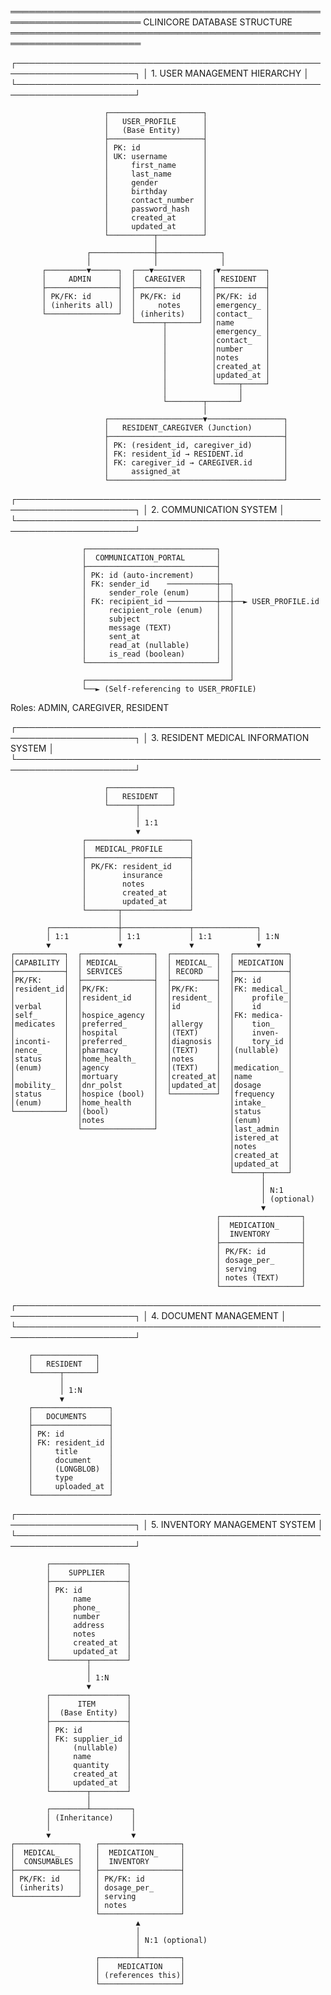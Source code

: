 ═══════════════════════════════════════════════════════════════════════
                        CLINICORE DATABASE STRUCTURE
═══════════════════════════════════════════════════════════════════════

┌─────────────────────────────────────────────────────────────────────┐
│                      1. USER MANAGEMENT HIERARCHY                    │
└─────────────────────────────────────────────────────────────────────┘

                         ┌─────────────────────┐
                         │   USER_PROFILE      │
                         │   (Base Entity)     │
                         ├─────────────────────┤
                         │ PK: id              │
                         │ UK: username        │
                         │     first_name      │
                         │     last_name       │
                         │     gender          │
                         │     birthday        │
                         │     contact_number  │
                         │     password_hash   │
                         │     created_at      │
                         │     updated_at      │
                         └──────────┬──────────┘
                                    │
                     ┌──────────────┼──────────────┐
                     │              │              │
           ┌─────────▼──────┐  ┌───▼──────────┐  ┌▼──────────┐
           │     ADMIN      │  │  CAREGIVER   │  │ RESIDENT  │
           ├────────────────┤  ├──────────────┤  ├───────────┤
           │ PK/FK: id      │  │ PK/FK: id    │  │PK/FK: id  │
           │ (inherits all) │  │     notes    │  │emergency_ │
           └────────────────┘  │ (inherits)   │  │contact_   │
                               └──────┬───────┘  │name       │
                                      │          │emergency_ │
                                      │          │contact_   │
                                      │          │number     │
                                      │          │notes      │
                                      │          │created_at │
                                      │          │updated_at │
                                      │          └─────┬─────┘
                                      │                │
                                      └────────┬───────┘
                                               │
                         ┌─────────────────────▼─────────────────┐
                         │   RESIDENT_CAREGIVER (Junction)       │
                         ├───────────────────────────────────────┤
                         │ PK: (resident_id, caregiver_id)       │
                         │ FK: resident_id → RESIDENT.id         │
                         │ FK: caregiver_id → CAREGIVER.id       │
                         │     assigned_at                       │
                         └───────────────────────────────────────┘

┌─────────────────────────────────────────────────────────────────────┐
│                   2. COMMUNICATION SYSTEM                            │
└─────────────────────────────────────────────────────────────────────┘

                    ┌─────────────────────────────┐
                    │  COMMUNICATION_PORTAL       │
                    ├─────────────────────────────┤
                    │ PK: id (auto-increment)     │
                    │ FK: sender_id    ───────────┼──┐
                    │     sender_role (enum)      │  │
                    │ FK: recipient_id ───────────┼──┼──► USER_PROFILE.id
                    │     recipient_role (enum)   │  │
                    │     subject                 │  │
                    │     message (TEXT)          │  │
                    │     sent_at                 │  │
                    │     read_at (nullable)      │  │
                    │     is_read (boolean)       │  │
                    └─────────────────────────────┘  │
                                                     │
                    ┌────────────────────────────────┘
                    └──► (Self-referencing to USER_PROFILE)

Roles: ADMIN, CAREGIVER, RESIDENT

┌─────────────────────────────────────────────────────────────────────┐
│               3. RESIDENT MEDICAL INFORMATION SYSTEM                 │
└─────────────────────────────────────────────────────────────────────┘

                         ┌──────────────┐
                         │   RESIDENT   │
                         └──────┬───────┘
                                │
                                │ 1:1
                                ▼
                    ┌───────────────────────┐
                    │  MEDICAL_PROFILE      │
                    ├───────────────────────┤
                    │ PK/FK: resident_id    │
                    │        insurance      │
                    │        notes          │
                    │        created_at     │
                    │        updated_at     │
                    └───────┬───────────────┘
                            │
            ┌───────────────┼───────────────┬──────────────┐
            │ 1:1           │ 1:1           │ 1:1          │ 1:N
            ▼               ▼               ▼              ▼
    ┌───────────┐  ┌────────────────┐  ┌──────────┐  ┌────────────┐
    │CAPABILITY │  │ MEDICAL_       │  │ MEDICAL_ │  │ MEDICATION │
    ├───────────┤  │ SERVICES       │  │ RECORD   │  ├────────────┤
    │PK/FK:     │  ├────────────────┤  ├──────────┤  │PK: id      │
    │resident_id│  │PK/FK:          │  │PK/FK:    │  │FK: medical_│
    │           │  │resident_id     │  │resident_ │  │    profile_│
    │verbal     │  │                │  │id        │  │    id      │
    │self_      │  │hospice_agency  │  │          │  │FK: medica- │
    │medicates  │  │preferred_      │  │allergy   │  │    tion_   │
    │           │  │hospital        │  │(TEXT)    │  │    inven-  │
    │inconti-   │  │preferred_      │  │diagnosis │  │    tory_id │
    │nence_     │  │pharmacy        │  │(TEXT)    │  │(nullable)  │
    │status     │  │home_health_    │  │notes     │  │            │
    │(enum)     │  │agency          │  │(TEXT)    │  │medication_ │
    │           │  │mortuary        │  │created_at│  │name        │
    │mobility_  │  │dnr_polst       │  │updated_at│  │dosage      │
    │status     │  │hospice (bool)  │  └──────────┘  │frequency   │
    │(enum)     │  │home_health     │                │intake_     │
    └───────────┘  │(bool)          │                │status      │
                   │notes           │                │(enum)      │
                   └────────────────┘                │last_admin  │
                                                     │istered_at  │
                                                     │notes       │
                                                     │created_at  │
                                                     │updated_at  │
                                                     └──────┬─────┘
                                                            │
                                                            │ N:1
                                                            │ (optional)
                                                            ▼
                                                  ┌──────────────────┐
                                                  │  MEDICATION_     │
                                                  │  INVENTORY       │
                                                  ├──────────────────┤
                                                  │ PK/FK: id        │
                                                  │ dosage_per_      │
                                                  │ serving          │
                                                  │ notes (TEXT)     │
                                                  └──────────────────┘

┌─────────────────────────────────────────────────────────────────────┐
│                    4. DOCUMENT MANAGEMENT                            │
└─────────────────────────────────────────────────────────────────────┘

        ┌──────────────┐
        │   RESIDENT   │
        └──────┬───────┘
               │
               │ 1:N
               ▼
        ┌─────────────────┐
        │   DOCUMENTS     │
        ├─────────────────┤
        │ PK: id          │
        │ FK: resident_id │
        │     title       │
        │     document    │
        │     (LONGBLOB)  │
        │     type        │
        │     uploaded_at │
        └─────────────────┘

┌─────────────────────────────────────────────────────────────────────┐
│                  5. INVENTORY MANAGEMENT SYSTEM                      │
└─────────────────────────────────────────────────────────────────────┘

            ┌─────────────────┐
            │    SUPPLIER     │
            ├─────────────────┤
            │ PK: id          │
            │     name        │
            │     phone_      │
            │     number      │
            │     address     │
            │     notes       │
            │     created_at  │
            │     updated_at  │
            └────────┬────────┘
                     │
                     │ 1:N
                     ▼
            ┌─────────────────┐
            │      ITEM       │
            │  (Base Entity)  │
            ├─────────────────┤
            │ PK: id          │
            │ FK: supplier_id │
            │     (nullable)  │
            │     name        │
            │     quantity    │
            │     created_at  │
            │     updated_at  │
            └────────┬────────┘
                     │
            ┌────────┴─────────┐
            │ (Inheritance)    │
            │                  │
            ▼                  ▼
    ┌──────────────┐   ┌──────────────────┐
    │  MEDICAL_    │   │  MEDICATION_     │
    │  CONSUMABLES │   │  INVENTORY       │
    ├──────────────┤   ├──────────────────┤
    │ PK/FK: id    │   │ PK/FK: id        │
    │ (inherits)   │   │ dosage_per_      │
    └──────────────┘   │ serving          │
                       │ notes            │
                       └──────────────────┘
                                ▲
                                │
                                │ N:1 (optional)
                                │
                       ┌────────┴─────────┐
                       │    MEDICATION    │
                       │ (references this)│
                       └──────────────────┘
